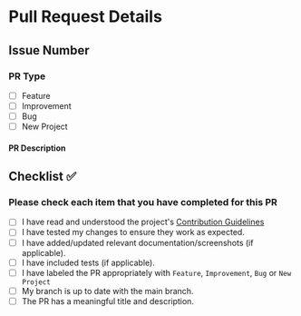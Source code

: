 # Pull Request Details

## Issue Number

### PR Type

- [ ]  Feature
- [ ]  Improvement
- [ ]  Bug
- [ ]  New Project

#### PR Description

## Checklist ✅

### Please check each item that you have completed for this PR

- [ ]  I have read and understood the project's [Contribution Guidelines](https://chimoney--community.hashnode.dev/contributing-to-chimoneys-community-projects-repository-for-hacktoberfest)
- [ ]  I have tested my changes to ensure they work as expected.
- [ ]  I have added/updated relevant documentation/screenshots (if applicable).
- [ ]  I have included tests (if applicable).
- [ ]  I have labeled the PR appropriately with `Feature`, `Improvement`, `Bug` or `New Project`
- [ ]  My branch is up to date with the main branch.
- [ ]  The PR has a meaningful title and description.
